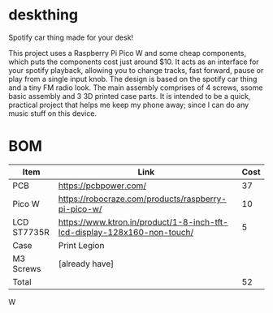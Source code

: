 # deskthing
Spotify car thing made for your desk!

This project uses a Raspberry Pi Pico W and some cheap components, which puts the components cost just around $10. It acts as an interface for your spotify playback, allowing you to change tracks, fast forward, pause or play from a single input knob. The design is based on the spotify car thing and a tiny FM radio look. The main assembly comprises of 4 screws, ssome basic assembly and 3 3D printed case parts. It is intended to be a quick, practical project that helps me keep my phone away; since I can do any music stuff on this device.

# BOM
|Item       |Link                                                                    |Cost|
|-----------|------------------------------------------------------------------------|----|
|PCB        |https://pcbpower.com/                                                   |37  |
|Pico W     |https://robocraze.com/products/raspberry-pi-pico-w/                     |10  |
|LCD ST7735R|https://www.ktron.in/product/1-8-inch-tft-lcd-display-128x160-non-touch/|5   |
|Case       |Print Legion                                                            |    |
|M3 Screws  |[already have]                                                          |    |
|Total      |                                                                        |52  |
W
